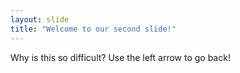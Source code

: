 ```yaml
---
layout: slide
title: "Welcome to our second slide!"
---
```

Why is this so difficult?
Use the left arrow to go back!
